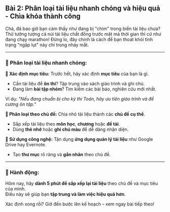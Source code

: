 ## Bài 2: Phân loại tài liệu nhanh chóng và hiệu quả - Chìa khóa thành công

Chà, đã bao giờ bạn cảm thấy như đang bị "chìm" trong biển tài liệu chưa? Thử tưởng tượng cả núi tài liệu chất đống trước mặt mà thời gian thì cứ như đang chạy marathon! Đừng lo, đây chính là cách để bạn thoát khỏi tình trạng "ngập lụt" này chỉ trong nháy mắt.  

---

### 📌 Phân loại tài liệu nhanh chóng:  

**🔹 Xác định mục tiêu:**
Trước hết, hãy xác định **mục tiêu** của bạn là gì.  
- Cần tài liệu để **ôn thi**? Tập trung vào sách giáo trình và ghi chú.  
- Đang làm **bài tập nhóm**? Tìm kiếm các bài báo, nghiên cứu mới nhất.  

Ví dụ: *"Nếu đang chuẩn bị cho kỳ thi Toán, hãy ưu tiên giáo trình và đề cương ôn tập."*  

**🔹 Phân loại theo chủ đề:**
Chia nhỏ tài liệu thành các **chủ đề cụ thể**.  
- Sắp xếp tài liệu theo **môn học**, **chương** hoặc **đề tài**.  
- Dùng **thẻ nhớ** hoặc **ghi chú màu** để dễ dàng nhận diện.  

**🔹 Sử dụng công nghệ:**
Tận dụng **ứng dụng quản lý tài liệu** như Google Drive hay Evernote.  
- Tạo **thư mục** rõ ràng và **gắn nhãn** theo chủ đề.  

---

### 🚀 Hành động:  

Hôm nay, hãy **dành 5 phút để sắp xếp lại tài liệu** theo chủ đề và mục tiêu của mình.  
Điều này sẽ giúp bạn **tập trung và làm việc hiệu quả hơn**.  

Xác định xong rồi? Giờ đến bước lên kế hoạch – xem ngay bài tiếp theo!